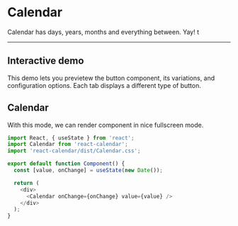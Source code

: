 
# Calendar

Calendar has days, years, months and everything between. Yay! t

---

## Interactive demo

This demo lets you previetew the button component, its variations, and configuration options. Each tab displays a different type of button.

## Calendar

With this mode, we can render component in nice fullscreen mode.

```javascript  
import React, { useState } from 'react';
import Calendar from 'react-calendar';
import 'react-calendar/dist/Calendar.css';

export default function Component() {
  const [value, onChange] = useState(new Date());

  return (
    <div>
      <Calendar onChange={onChange} value={value} />
    </div>
  );
}  
```